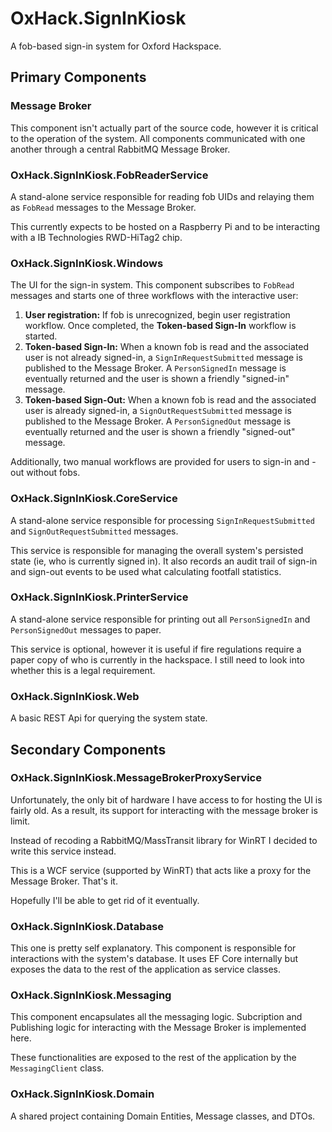 # OxHack.SignInKiosk
A fob-based sign-in system for Oxford Hackspace.

## Primary Components

### Message Broker
This component isn't actually part of the source code, however it is critical to the operation of the system.  All components communicated with one another through a central RabbitMQ Message Broker.

### OxHack.SignInKiosk.FobReaderService
A stand-alone service responsible for reading fob UIDs and relaying them as `FobRead` messages to the Message Broker.

This currently expects to be hosted on a Raspberry Pi and to be interacting with a IB Technologies RWD-HiTag2 chip.

### OxHack.SignInKiosk.Windows
The UI for the sign-in system.  This component subscribes to `FobRead` messages and starts one of three workflows with the interactive user:

 1. **User registration:** If fob is unrecognized, begin user registration workflow.  Once completed, the **Token-based Sign-In** workflow is started.
 2. **Token-based Sign-In:** When a known fob is read and the associated user is not already signed-in, a `SignInRequestSubmitted` message is published to the Message Broker.  A `PersonSignedIn` message is eventually returned and the user is shown a friendly "signed-in" message.
 3. **Token-based Sign-Out:** When a known fob is read and the associated user is already signed-in, a `SignOutRequestSubmitted` message is published to the Message Broker.  A `PersonSignedOut` message is eventually returned and the user is shown a friendly "signed-out" message.

Additionally, two manual workflows are provided for users to sign-in and -out without fobs.

### OxHack.SignInKiosk.CoreService
A stand-alone service responsible for processing `SignInRequestSubmitted` and `SignOutRequestSubmitted` messages.

This service is responsible for managing the overall system's persisted state (ie, who is currently signed in).  It also records an audit trail of sign-in and sign-out events to be used what calculating footfall statistics.

### OxHack.SignInKiosk.PrinterService
A stand-alone service responsible for printing out all `PersonSignedIn` and `PersonSignedOut` messages to paper.

This service is optional, however it is useful if fire regulations require a paper copy of who is currently in the hackspace.  I still need to look into whether this is a legal requirement.

### OxHack.SignInKiosk.Web
A basic REST Api for querying the system state.

## Secondary Components

### OxHack.SignInKiosk.MessageBrokerProxyService
Unfortunately, the only bit of hardware I have access to for hosting the UI is fairly old.  As a result, its support for interacting with the message broker is limit.

Instead of recoding a RabbitMQ/MassTransit library for WinRT I decided to write this service instead.

This is a WCF service (supported by WinRT) that acts like a proxy for the Message Broker.  That's it.

Hopefully I'll be able to get rid of it eventually.

### OxHack.SignInKiosk.Database
This one is pretty self explanatory.  This component is responsible for interactions with the system's database.  It uses EF Core internally but exposes the data to the rest of the application as service classes.

### OxHack.SignInKiosk.Messaging
This component encapsulates all the messaging logic.  Subcription and Publishing logic for interacting with the Message Broker is implemented here.

These functionalities are exposed to the rest of the application by the `MessagingClient` class.

### OxHack.SignInKiosk.Domain
A shared project containing Domain Entities, Message classes, and DTOs.
